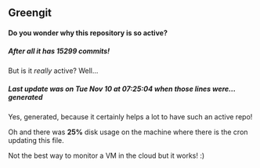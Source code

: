 ## Greengit

#### Do you wonder why this repository is so active?

##### After all it has 15299 commits!

But is it *really* active? Well...

##### Last update was on Tue Nov 10 at 07:25:04 when those lines were... generated

Yes, generated, because it certainly helps a lot to have such an active repo!

Oh and there was **25%** disk usage on the machine
where there is the cron updating this file.

Not the best way to monitor a VM in the cloud but it works! :)
